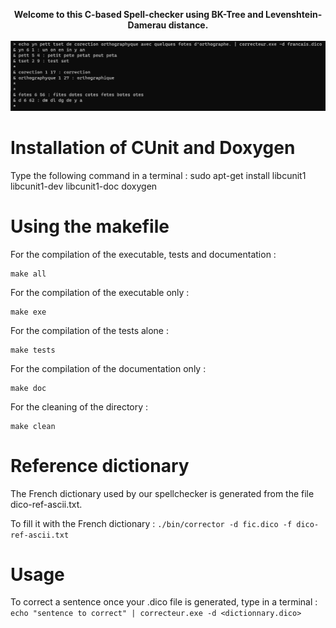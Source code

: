 <p align="center">
  <strong>Welcome to this C-based Spell-checker using BK-Tree and Levenshtein-Damerau distance.</strong>
  <br><br>
  <img width="704" alt="screenshot" src="png/screenshot.png">
</p>


# Installation of CUnit and Doxygen
Type the following command in a terminal :
	sudo apt-get install libcunit1 libcunit1-dev libcunit1-doc doxygen

# Using the makefile
For the compilation of the executable, tests and documentation :

	make all

For the compilation of the executable only :

	make exe

For the compilation of the tests alone :

	make tests

For the compilation of the documentation only :

	make doc

For the cleaning of the directory :

	make clean

# Reference dictionary
The French dictionary used by our spellchecker is generated from the file dico-ref-ascii.txt.

To fill it with the French dictionary : `./bin/corrector -d fic.dico -f dico-ref-ascii.txt`

# Usage
To correct a sentence once your .dico file is generated, type in a terminal :
 	`echo "sentence to correct" | correcteur.exe -d <dictionnary.dico>`
